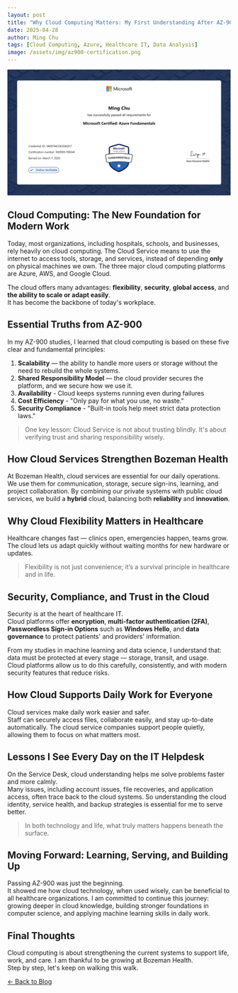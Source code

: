 ```yaml
---
layout: post
title: "Why Cloud Computing Matters: My First Understanding After AZ-900"
date: 2025-04-28
author: Ming Chu
tags: [Cloud Computing, Azure, Healthcare IT, Data Analysis]
image: /assets/img/az900-certification.png
---
```


![Introductory Image](/assets/img/az900-certification.png)

## Cloud Computing: The New Foundation for Modern Work

Today, most organizations, including hospitals, schools, and businesses, rely heavily on cloud computing. 
The Cloud Service means to use the internet to access tools, storage, and services, instead of depending **only** on physical machines we own.
The three major cloud computing platforms are Azure, AWS, and Google Cloud.

The cloud offers many advantages: **flexibility**, **security**, **global access**, and **the ability to scale or adapt easily**.  
It has become the backbone of today's workplace.

## Essential Truths from AZ-900

In my AZ-900 studies, I learned that cloud computing is based on these five clear and fundamental principles:
1. **Scalability** — the ability to handle more users or storage without the need to rebuild the whole systems.
2. **Shared Responsibility Model** — the cloud provider secures the platform, and we secure how we use it.  
3. **Availability** - Cloud keeps systems running even during failures
4. **Cost Efficiency** - "Only pay for what you use, no waste."
5. **Security Compliance** - "Built-in tools help meet strict data protection laws."

> One key lesson: Cloud Service is not about trusting blindly. It's about verifying trust and sharing responsibility wisely.

## How Cloud Services Strengthen Bozeman Health

At Bozeman Health, cloud services are essential for our daily operations.  
We use them for communication, storage, secure sign-ins, learning, and project collaboration.
By combining our private systems with public cloud services, we build a **hybrid** cloud, balancing both **reliability** and **innovation**.

## Why Cloud Flexibility Matters in Healthcare

Healthcare changes fast — clinics open, emergencies happen, teams grow.  
The cloud lets us adapt quickly without waiting months for new hardware or updates.

> Flexibility is not just convenience; it’s a survival principle in healthcare and in life.

## Security, Compliance, and Trust in the Cloud

Security is at the heart of healthcare IT.  
Cloud platforms offer **encryption**, **multi-factor authentication (2FA)**, **Passwordless Sign-in Options** such as **Windows Hello**, and **data governance** to protect patients' and providers' information.

From my studies in machine learning and data science, I understand that: data must be protected at every stage — storage, transit, and usage.  
Cloud platforms allow us to do this carefully, consistently, and with modern security features that reduce risks.

## How Cloud Supports Daily Work for Everyone

Cloud services make daily work easier and safer.  
Staff can securely access files, collaborate easily, and stay up-to-date automatically.
The cloud service companies support people quietly, allowing them to focus on what matters most.

## Lessons I See Every Day on the IT Helpdesk

On the Service Desk, cloud understanding helps me solve problems faster and more calmly.  
Many issues, including account issues, file recoveries, and application access, often trace back to the cloud systems.
So understanding the cloud identity, service health, and backup strategies is essential for me to serve better.

> In both technology and life, what truly matters happens beneath the surface.

## Moving Forward: Learning, Serving, and Building Up

Passing AZ-900 was just the beginning.  
It showed me how cloud technology, when used wisely, can be beneficial to all healthcare organizations.
I am committed to continue this journey: growing deeper in cloud knowledge, building stronger foundations in computer science, and applying machine learning skills in daily work.

## Final Thoughts

Cloud computing is about strengthening the current systems to support life, work, and care.
I am thankful to be growing at Bozeman Health.  
Step by step, let's keep on walking this walk.

[← Back to Blog](/blog)
